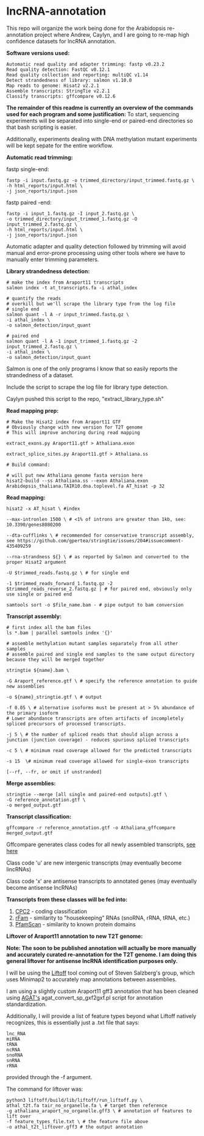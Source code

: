 # lncRNA-annotation

This repo will organize the work being done for the Arabidopsis re-annotation project where Andrew, Caylyn, and I are going to re-map high confidence datasets for lncRNA annotation.

**Software versions used:**
```
Automatic read quality and adapter trimming: fastp v0.23.2
Read quality detection: FastQC v0.12.1
Read quality collection and reporting: multiQC v1.14
Detect strandedness of library: salmon v1.10.0
Map reads to genome: Hisat2 v2.2.1
Assemble transcripts: StringTie v2.2.1
Classify transcripts: gffcompare v0.12.6
```

**The remainder of this readme is currently an overview of the commands used for each program and some justification:**
To start, sequencing experiments will be separated into single-end or paired-end directories so that bash scripting is easier.

Additionally, experiments dealing with DNA methylation mutant experiments will be kept sepate for the entire workflow.

**Automatic read trimming:**

fastp single-end:

```
fastp -i input.fastq.gz -o trimmed_directory/input_trimmed.fastq.gz \
-h html_reports/input.html \
-j json_reports/input.json
```

fastp paired -end:

```
fastp -i input_1.fastq.gz -I input_2.fastq.gz \
-o trimmed_directory/input_trimmed_1.fastq.gz -O input_trimmed_2.fastq.gz \
-h html_reports/input.html \
-j json_reports/input.json
```

Automatic adapter and quality detection followed by trimming will avoid manual and error-prone processing using other tools where we have to manually enter trimming parameters.



**Library strandedness detection:**

```
# make the index from Araport11 transcripts
salmon index -t at_transcripts.fa -i athal_index

# quantify the reads
# overkill but we'll scrape the library type from the log file
# single end
salmon quant -l A -r input_trimmed.fastq.gz \
-i athal_index \
-o salmon_detection/input_quant

# paired end
salmon quant -l A -1 input_trimmed_1.fastq.gz -2 input_trimmed_2.fastq.gz \
-i athal_index \
-o salmon_detection/input_quant
```

Salmon is one of the only programs I know that so easily reports the strandedness of a dataset.

Include the script to scrape the log file for library type detection.

Caylyn pushed this script to the repo, "extract_library_type.sh"


**Read mapping prep:**

```
# Make the Hisat2 index from Araport11 GTF
# Obviously change with new version for T2T genome
# This will improve anchoring during read mapping

extract_exons.py Araport11.gtf > Athaliana.exon

extract_splice_sites.py Araport11.gtf > Athaliana.ss

# Build command:

# will put new Athaliana genome fasta version here
hisat2-build --ss Athaliana.ss --exon Athaliana.exon Arabidopsis_thaliana.TAIR10.dna.toplevel.fa AT_hisat -p 32

```

**Read mapping:**

```
hisat2 -x AT_hisat \ #index

--max-intronlen 1500 \ # <1% of introns are greater than 1kb, see: 10.3390/genes8080200

--dta-cufflinks \ # recommended for conservative transcript assembly, see https://github.com/gpertea/stringtie/issues/204#issuecomment-435409259

--rna-strandness ${} \ # as reported by Salmon and converted to the proper Hisat2 argument

-U $trimmed_reads.fastq.gz \ # for single end

-1 $trimmed_reads_forward_1.fastq.gz -2 $trimmed_reads_reverse_2.fastq.gz | # for paired end, obviously only use single or paired end

samtools sort -o $file_name.bam - # pipe output to bam conversion
```


**Transcript assembly:**

```
# first index all the bam files
ls *.bam | parallel samtools index '{}'

# assemble methylation mutant samples separately from all other samples
# assemble paired and single end samples to the same output directory because they will be merged together

stringtie ${name}.bam \

-G Araport_reference.gtf \ # specify the reference annotation to guide new assemblies

-o ${name}_stringtie.gtf \ # output

-f 0.05 \ # alternative isoforms must be present at > 5% abundance of the primary isoform
# Lower abundance transcripts are often artifacts of incompletely spliced precursors of processed transcripts.

-j 5 \ # the number of spliced reads that should align across a junction (junction coverage) - reduces spurious spliced transcripts

-c 5 \ # minimum read coverage allowed for the predicted transcripts

-s 15  \# minimum read coverage allowed for single-exon transcripts 

[--rf, --fr, or omit if unstranded]
```

**Merge assemblies:**

```
stringtie --merge [all single and paired-end outputs].gtf \
-G reference_annotation.gtf \
-o merged_output.gtf
```




**Transcript classification:**

```
gffcompare -r reference_annotation.gtf -o Athaliana_gffcompare merged_output.gtf
```

Gffcompare generates class codes for all newly assembled transcripts, [see here](https://ccb.jhu.edu/software/stringtie/gffcompare.shtml)

Class code 'u' are new intergenic transcripts (may eventually become lincRNAs)

Class code 'x' are antisense transcripts to annotated genes (may eventually become antisense lncRNAs)

**Transcripts from these classes will be fed into:**
1. [CPC2](http://cpc2.gao-lab.org/run_cpc2_program.php) - coding classification
2. [rFam](https://rfam.org/search) - similarity to "housekeeping" RNAs (snoRNA, rRNA, tRNA, etc.)
3. [PfamScan](https://www.ebi.ac.uk/Tools/pfa/pfamscan/) - similarity to known protein domains


**Liftover of Araport11 annotation to new T2T genome:**

**Note: The soon to be published annotation will actually be more manually and accurately curated re-annotation for the T2T genome. I am doing this general liftover for antisense lncRNA identification purposes only.**

I will be using the [Liftoff](https://github.com/agshumate/Liftoff) tool coming out of Steven Salzberg's group, which uses Minimap2 to accurately map annotations between assemblies.

I am using a slightly custom Araport11 gff3 annotation that has been cleaned using [AGAT's](https://github.com/NBISweden/AGAT) agat_convert_sp_gxf2gxf.pl script for annotation standardization.

Additionally, I will provide a list of feature types beyond what Liftoff natively recognizes, this is essentially just a .txt file that says:

```
lnc_RNA
miRNA
tRNA
ncRNA
snoRNA
snRNA
rRNA
```

provided through the -f argument.

The command for liftover was:
```
python3 liftoff/build/lib/liftoff/run_liftoff.py \
athal_t2t.fa tair_no_organelle.fa \ # target then reference
-g athaliana_araport_no_organelle.gff3 \ # annotation of features to lift over
-f feature_types_file.txt \ # the feature file above
-o athal_t2t_liftover.gff3 # the output annotation
```
